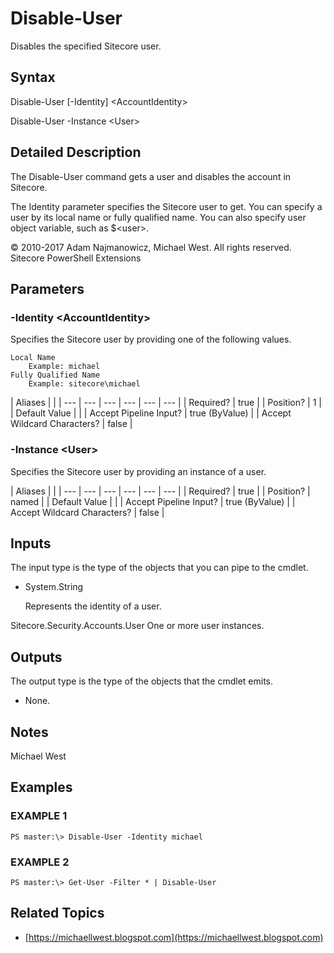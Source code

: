 # Disable-User

Disables the specified Sitecore user.

## Syntax

Disable-User \[-Identity\] &lt;AccountIdentity&gt;

Disable-User -Instance &lt;User&gt;

## Detailed Description

The Disable-User command gets a user and disables the account in Sitecore.

The Identity parameter specifies the Sitecore user to get. You can specify a user by its local name or fully qualified name. You can also specify user object variable, such as $&lt;user&gt;.

© 2010-2017 Adam Najmanowicz, Michael West. All rights reserved. Sitecore PowerShell Extensions

## Parameters

### -Identity  &lt;AccountIdentity&gt;

Specifies the Sitecore user by providing one of the following values.

```text
Local Name
    Example: michael
Fully Qualified Name
    Example: sitecore\michael
```

| Aliases |  |
| --- | --- | --- | --- | --- | --- |
| Required? | true |
| Position? | 1 |
| Default Value |  |
| Accept Pipeline Input? | true \(ByValue\) |
| Accept Wildcard Characters? | false |

### -Instance  &lt;User&gt;

Specifies the Sitecore user by providing an instance of a user.

| Aliases |  |
| --- | --- | --- | --- | --- | --- |
| Required? | true |
| Position? | named |
| Default Value |  |
| Accept Pipeline Input? | true \(ByValue\) |
| Accept Wildcard Characters? | false |

## Inputs

The input type is the type of the objects that you can pipe to the cmdlet.

* System.String

  Represents the identity of a user.

Sitecore.Security.Accounts.User One or more user instances.

## Outputs

The output type is the type of the objects that the cmdlet emits.

* None. 

## Notes

Michael West

## Examples

### EXAMPLE 1

```text
PS master:\> Disable-User -Identity michael
```

### EXAMPLE 2

```text
PS master:\> Get-User -Filter * | Disable-User
```

## Related Topics

* [https://michaellwest.blogspot.com](https://michaellwest.blogspot.com) 

